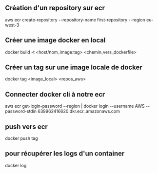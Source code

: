 ## Création d'un repository sur ecr
aws ecr create-repository --repository-name first-repository --region eu-west-3

## Créer une image docker en local
docker build -t <host/nom_image:tag> <chemin_vers_dockerfile>

## Créer un tag sur une image locale de docker 
docker tag <image_local> <repos_aws>

## Connecter docker cli à notre ecr
aws ecr get-login-password --region <region> | docker login --username AWS --password-stdin 639962416620.dkr.ecr.<region>.amazonaws.com

## push vers ecr
docker push tag

## pour récupérer les logs d'un container
docker log <id Ou nom container>